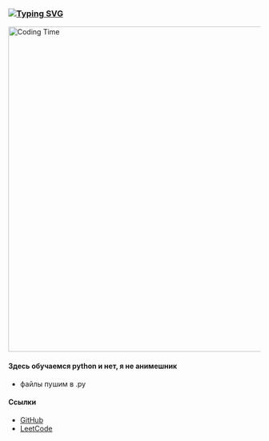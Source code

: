 ### [![Typing SVG](https://readme-typing-svg.demolab.com?font=Helvetica&weight=1000&pause=1000&color=000000&background=FFFFFF00&width=435&lines=%D0%A7%D1%82%D0%BE+%D1%83+%D0%B2%D0%B0%D1%81+%D1%82%D1%83%D1%82+%D0%BF%D1%80%D0%BE%D0%B8%D1%81%D1%85%D0%BE%D0%B4%D0%B8%D1%82%3F)](https://git.io/typing-svg)

<img src="https://media1.giphy.com/media/v1.Y2lkPTc5MGI3NjExNHh2amZpd3EwbTUzZXptcnNkNzRzemRsZHl3dmZ6ZDd4c3Jmd2VybyZlcD12MV9pbnRlcm5hbF9naWZfYnlfaWQmY3Q9Zw/5ZjcaQbIzDXsk/giphy.gif" width="650" alt="Coding Time"/>
</p>

#### Здесь обучаемся python и нет, я не анимешник

- файлы пушим в .py

#### Ссылки

- [GitHub](https://github.com/KamilMinibaev)
- [LeetCode](https://leetcode.com/u/kamil_minibaev/)
